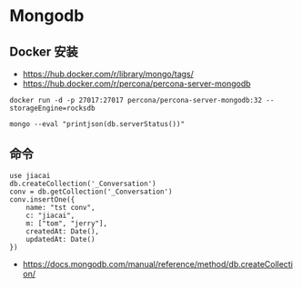 # Mongodb

## Docker 安装

- https://hub.docker.com/r/library/mongo/tags/
- https://hub.docker.com/r/percona/percona-server-mongodb

```shell
docker run -d -p 27017:27017 percona/percona-server-mongodb:32 --storageEngine=rocksdb

mongo --eval "printjson(db.serverStatus())"
```

## 命令

```
use jiacai
db.createCollection('_Conversation')
conv = db.getCollection('_Conversation')
conv.insertOne({
    name: "tst conv",
    c: "jiacai",
    m: ["tom", "jerry"],
    createdAt: Date(),
    updatedAt: Date()
})
```

- https://docs.mongodb.com/manual/reference/method/db.createCollection/
